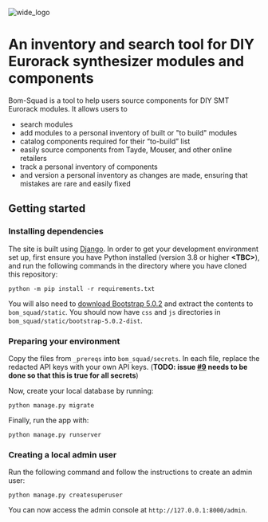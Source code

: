 ![wide_logo](https://user-images.githubusercontent.com/10040486/147892285-e1b955cf-0916-4c57-92c5-ba0a21d1e6ba.png)

# An inventory and search tool for DIY Eurorack synthesizer modules and components

Bom-Squad is a tool to help users source components for DIY SMT Eurorack modules. It allows users to 
-	search modules 
-	add modules to a personal inventory of built or "to build" modules
-	catalog components required for their “to-build” list
-	easily source components from Tayde, Mouser, and other online retailers
-	track a personal inventory of components
-	and version a personal inventory as changes are made, ensuring that mistakes are rare and easily fixed
 
## Getting started

### Installing dependencies

The site is built using [Django](https://www.djangoproject.com/). In order to get your development environment set up, first ensure you have Python installed (version 3.8 or higher **\<TBC\>**), and run the following commands in the directory where you have cloned this repository:

```
python -m pip install -r requirements.txt
```

You will also need to [download Bootstrap 5.0.2](https://getbootstrap.com/docs/5.0/getting-started/download/) and extract the contents to `bom_squad/static`. You should now have `css` and `js` directories in `bom_squad/static/bootstrap-5.0.2-dist`.

### Preparing your environment

Copy the files from `_prereqs` into `bom_squad/secrets`. In each file, replace the redacted API keys with your own API keys. (**TODO: issue [#9](https://github.com/PleatherStarfish/bom-squad/issues/9) needs to be done so that this is true for all secrets**)

Now, create your local database by running:

```
python manage.py migrate
```

Finally, run the app with:

```
python manage.py runserver
```

### Creating a local admin user

Run the following command and follow the instructions to create an admin user:

```
python manage.py createsuperuser
```

You can now access the admin console at `http://127.0.0.1:8000/admin`.
